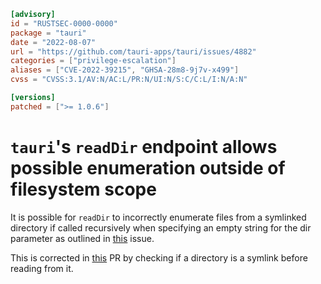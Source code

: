 ```toml
[advisory]
id = "RUSTSEC-0000-0000"
package = "tauri"
date = "2022-08-07"
url = "https://github.com/tauri-apps/tauri/issues/4882"
categories = ["privilege-escalation"]
aliases = ["CVE-2022-39215", "GHSA-28m8-9j7v-x499"]
cvss = "CVSS:3.1/AV:N/AC:L/PR:N/UI:N/S:C/C:L/I:N/A:N"

[versions]
patched = [">= 1.0.6"]
```

# `tauri`'s `readDir` endpoint allows possible enumeration outside of filesystem scope

It is possible for `readDir` to incorrectly enumerate files from a symlinked directory if called recursively when specifying an empty string for the dir parameter as outlined in [this](https://github.com/tauri-apps/tauri/issues/4882) issue.

This is corrected in [this](https://github.com/tauri-apps/tauri/pull/5123) PR by checking if a directory is a symlink before reading from it.
